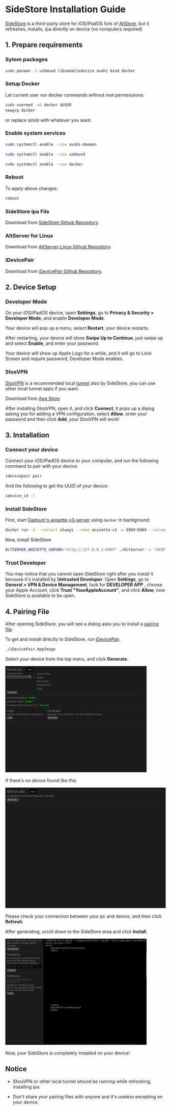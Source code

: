 # SideStore Installation Guide

[SideStore](https://sidestore.io/) is a third-party store for iOS/iPadOS fork of [AltStore](https://altstore.io/), but it refreshes, installs, ipa directly on device (no computers required)

## 1. Prepare requirements

### Sytem packages

```bash
sudo pacman -S usbmuxd libimobiledevice avahi bind docker
```

### Setup Docker

Let current user run docker commands without root permsissions:

```bash
sudo usermod -aG docker $USER
newgrp docker
```

or replace `$USER` with whatever you want.

### Enable system services

```bash
sudo systemctl enable --now avahi-daemon
```

```bash
sudo systemctl enable --now usbmuxd
```

```bash
sudo systemctl enable --now docker
```

### Reboot

To apply above changes:

```bash
reboot
```

### SideStore ipa File

Download from [SideStore Github Repository](https://github.com/SideStore/SideStore).

### AltServer for Linux

Download from [AltServer-Linux Github Repository](https://github.com/NyaMisty/AltServer-Linux).

### iDevicePair

Download from [iDevicePair Github Repository](https://github.com/jkcoxson/idevice_pair).

## 2. Device Setup

### Developer Mode

On your iOS/iPadOS device, open **Settings**, go to **Privacy & Security > Developer Mode**, and enable **Developer Mode**.

Your device will pop up a menu, select **Restart**, your device restarts.

After restarting, your device will show **Swipe Up to Continue**, just swipe up and select **Enable**, and enter your password.

Your device will show up Apple Logo for a while, and it will go to Lock Screen and require password, Developer Mode enables.

### StosVPN

[StosVPN](https://github.com/SideStore/StosVPN) is a recommended local [tunnel](https://en.wikipedia.org/wiki/Tunneling_protocol) also by SideStore, you can use other local tunnel apps if you want.

Download from [App Store](https://apps.apple.com/us/app/stosvpn/id6744003051).

After installing StosVPN, open it, and click **Connect**, it pops up a dialog asking you for adding a VPN configuration, select **Allow**, enter your password and then click **Add**, your StosVPN will work!

## 3. Installation

### Connect your device

Connect your iOS/iPadOS device to your computer, and run the following command to pair with your device:

```bash
idevicepair pair
```

And the following to get the UUID of your device:

```bash
idevice_id -l
```

### Install SideStore

First, start [Dadoum's anisette-v3-server](https://github.com/Dadoum/anisette-v3-server) using `docker` in background:

```bash
docker run -d --restart always --name anisette-v3 -p 6969:6969 --volume anisette-v3_data:/home/Alcoholic/.config/anisette-v3/lib/ dadoum/anisette-v3-server
```

Now, install SideStore

```bash
ALTSERVER_ANISETTE_SERVER="http://127.0.0.1:6969" ./AltServer -u "UUID" -a "AppleAccount" -p "AppleAccountPassword" "SideStore.ipa"
```

### Trust Developer

You may notice that you cannot open SideStore right after you install it because it's installed by **Untrusted Developer**. Open **Settings**, go to **General > VPN & Device Management**, look for **DEVELOPER APP** , choose your Apple Account, click **Trust "YourAppleAccount"**, and click **Allow**, now SideStore is available to be open.

## 4. Pairing File

After opening SideStore, you will see a dialog asks you to install a [pairing file](https://support.apple.com/en-bw/guide/security/secadb5b6434/web).

To get and install directly to SideStore, run [iDevicePair](https://github.com/jkcoxson/idevice_pair).

```bash
./iDevicePair.AppImage
```

Select your device from the top menu, and click **Generate**.

![](../DocAttachments/iOS.SideStoreInstallationGuide.iDevicePair.GeneratePairingFile.png)

If there's no device found like this

![](../DocAttachments/iOS.SideStoreInstallationGuide.iDevicePair.NoDeviceFound.png)

Please check your connection between your pc and device, and then click **Refresh**.

After generating, scroll down to the SideStore area and click **Install**.

![](../DocAttachments/iOS.SideStoreInstallationGuide.iDevicePair.InstallToSideStore.png)

Now, your SideStore is completely installed on your device!

## Notice

- ShosVPN or other local tunnel should be running while refreshing, installing ipa.

- Don't share your pairing files with anyone and it's useless excepting on your device.